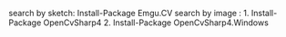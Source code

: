 search by sketch: Install-Package Emgu.CV
search by image : 
    1. Install-Package OpenCvSharp4 
    2. Install-Package OpenCvSharp4.Windows